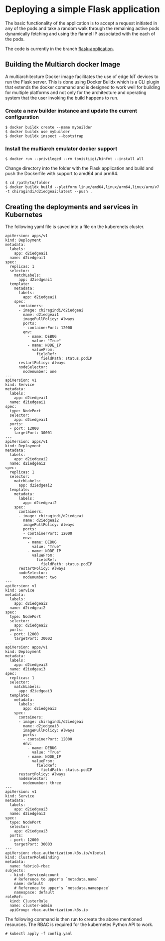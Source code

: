 # Deploying a simple Flask application

The basic functionality of the application is to accept a request initiated in any of the pods and take a random walk through the remaining active pods dynamically fetching and using the flannel IP associated with the each of the pods.

The code is currently in the branch [flask-application](https://github.com/chirag-indi/edgeAI/tree/flask-application).

## Building the Multiarch docker Image

A multiarchitecture Docker image facilitates the use of edge IoT devices to run the Flask server.
This is done using Docker Buildx which is a CLI plugin that extends the docker command and is designed to work well for building for multiple platforms and not only for the architecture and operating system that the user invoking the build happens to run.

### Create a new builder instance and update the current configuration

```
$ docker buildx create --name mybuilder
$ docker buildx use mybuilder
$ docker buildx inspect --bootstrap
```
### Install the multiarch emulator docker support

```
$ docker run --privileged --rm tonistiigi/binfmt --install all
```
Change directory into the folder with the Flask application and build and push the Dockerfile with support to amd64 and arm64.

```
$ cd /path/to/folder
$ docker buildx build --platform linux/amd64,linux/arm64,linux/arm/v7 -t chiragindi/d2iedgeai:latest --push .
```

## Creating the deployments and services in Kubernetes

The following yaml file is saved into a file on the kuberenets cluster.

```
apiVersion: apps/v1
kind: Deployment
metadata:
  labels:
    app: d2iedgeai1
  name: d2iedgeai1
spec:
  replicas: 1
  selector:
    matchLabels:
      app: d2iedgeai1
  template:
    metadata:
      labels:
        app: d2iedgeai1
    spec:
      containers:
      - image: chiragindi/d2iedgeai
        name: d2iedgeai1
        imagePullPolicy: Always
        ports:
        - containerPort: 12000
        env:
          - name: DEBUG
            value: "True"
          - name: NODE_IP
            valueFrom:
              fieldRef:
                fieldPath: status.podIP
      restartPolicy: Always
      nodeSelector:
        nodenumber: one
---
apiVersion: v1
kind: Service
metadata:
  labels:
    app: d2iedgeai1
  name: d2iedgeai1
spec: 
  type: NodePort
  selector: 
    app: d2iedgeai1
  ports:
  - port: 12000
    targetPort: 30001
---
apiVersion: apps/v1
kind: Deployment
metadata:
  labels:
    app: d2iedgeai2
  name: d2iedgeai2
spec:
  replicas: 1
  selector:
    matchLabels:
      app: d2iedgeai2
  template:
    metadata:
      labels:
        app: d2iedgeai2
    spec:
      containers:
      - image: chiragindi/d2iedgeai
        name: d2iedgeai2
        imagePullPolicy: Always
        ports:
        - containerPort: 12000
        env:
          - name: DEBUG
            value: "True"
          - name: NODE_IP
            valueFrom:
              fieldRef:
                fieldPath: status.podIP
      restartPolicy: Always
      nodeSelector:
        nodenumber: two
---
apiVersion: v1
kind: Service
metadata:
  labels:
    app: d2iedgeai2
  name: d2iedgeai2
spec: 
  type: NodePort
  selector: 
    app: d2iedgeai2
  ports:
  - port: 12000
    targetPort: 30002
---
apiVersion: apps/v1
kind: Deployment
metadata:
  labels:
    app: d2iedgeai3
  name: d2iedgeai3
spec:
  replicas: 1
  selector:
    matchLabels:
      app: d2iedgeai3
  template:
    metadata:
      labels:
        app: d2iedgeai3
    spec:
      containers:
      - image: chiragindi/d2iedgeai
        name: d2iedgeai3
        imagePullPolicy: Always
        ports:
        - containerPort: 12000
        env:
          - name: DEBUG
            value: "True"
          - name: NODE_IP
            valueFrom:
              fieldRef:
                fieldPath: status.podIP
      restartPolicy: Always
      nodeSelector:
        nodenumber: three
---
apiVersion: v1
kind: Service
metadata:
  labels:
    app: d2iedgeai3
  name: d2iedgeai3
spec: 
  type: NodePort
  selector: 
    app: d2iedgeai3
  ports:
  - port: 12000
    targetPort: 30003
---
apiVersion: rbac.authorization.k8s.io/v1beta1
kind: ClusterRoleBinding
metadata:
  name: fabric8-rbac
subjects:
  - kind: ServiceAccount
    # Reference to upper's `metadata.name`
    name: default
    # Reference to upper's `metadata.namespace`
    namespace: default
roleRef:
  kind: ClusterRole
  name: cluster-admin
  apiGroup: rbac.authorization.k8s.io
```

The following command is then run to create the above mentioned resources. The RBAC is required for the kubernetes Python API to work. 

```
# kubectl apply -f config.yaml
```


